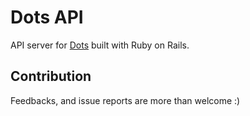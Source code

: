 # Dots API

API server for [Dots](https://github.com/omartorresrios/Dots) built with Ruby on Rails.

## Contribution

Feedbacks, and issue reports are more than welcome :)
